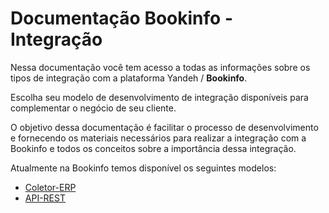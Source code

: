 # Documentação Bookinfo - Integração

Nessa documentação você tem acesso a todas as informações sobre os tipos de integração com a plataforma Yandeh / **Bookinfo**.

Escolha seu modelo de desenvolvimento de integração disponíveis para complementar o negócio de seu cliente.

O objetivo dessa documentação é facilitar o processo de desenvolvimento e fornecendo os materiais necessários para realizar a integração com a Bookinfo e todos os conceitos sobre a importância dessa integração.

Atualmente na Bookinfo temos disponível os seguintes modelos:

* [Coletor-ERP](erp-coletor-local/)
* [API-REST](api-rest.md)

